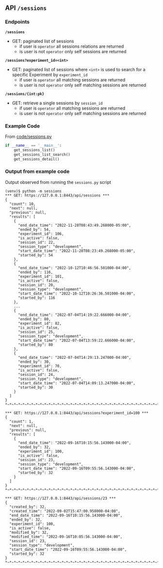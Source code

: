 ## API `/sessions`

### Endpoints

**`/sessions`**

- GET: paginated list of sessions
  - if user is `operator` all sessions relations are returned
  - is user is not `operator` only self sessions are returned

**`/sessions?experiment_id=<int>`**

- GET: paginated list of sessions where `<int>` is used to search for a specific Experiment by `experiment_id`
  - if user is `operator` all matching sessions are returned
  - is user is not `operator` only self matching sessions are returned

**`/sessions/{int:pk}`**

- GET: retrieve a single sessions by `session_id`
  - if user is `operator` all matching sessions are returned
  - is user is not `operator` only self matching sessions are returned

### Example Code

From [code/sessions.py](./code/sessions.py)

```python
if __name__ == '__main__':
    get_sessions_list()
    get_sessions_list_search()
    get_sessions_detail()
```

### Output from example code

Output observed from running the `sessions.py` script

```console
(venv)$ python -m sessions
*** GET: https://127.0.0.1:8443/api/sessions ***
{
  "count": 10,
  "next": null,
  "previous": null,
  "results": [
    {
      "end_date_time": "2022-11-28T08:43:49.268000-05:00",
      "ended_by": 54,
      "experiment_id": 106,
      "is_active": false,
      "session_id": 22,
      "session_type": "development",
      "start_date_time": "2022-11-28T08:23:49.268000-05:00",
      "started_by": 54
    },
    {
      "end_date_time": "2022-10-12T10:46:56.501000-04:00",
      "ended_by": 116,
      "experiment_id": 101,
      "is_active": false,
      "session_id": 20,
      "session_type": "development",
      "start_date_time": "2022-10-12T10:26:36.501000-04:00",
      "started_by": 116
    },
    ...
    {
      "end_date_time": "2022-07-04T14:19:22.666000-04:00",
      "ended_by": 80,
      "experiment_id": 82,
      "is_active": false,
      "session_id": 25,
      "session_type": "development",
      "start_date_time": "2022-07-04T13:59:22.666000-04:00",
      "started_by": 80
    },
    {
      "end_date_time": "2022-07-04T14:29:13.247000-04:00",
      "ended_by": 30,
      "experiment_id": 70,
      "is_active": false,
      "session_id": 24,
      "session_type": "development",
      "start_date_time": "2022-07-04T14:09:13.247000-04:00",
      "started_by": 30
    }
  ]
}
*~*~*~*~*~*~*~*~*~*~*~*~*~*~*~*~*~*~*~*~*~*~*~*~*~*~*~*~*~*~*~*~*~*~*~*~*~*~*~*~*~*~*~*~*~*~*~*~*~*~*

*** GET: https://127.0.0.1:8443/api/sessions?experiment_id=100 ***
{
  "count": 1,
  "next": null,
  "previous": null,
  "results": [
    {
      "end_date_time": "2022-09-16T10:15:56.143000-04:00",
      "ended_by": 32,
      "experiment_id": 100,
      "is_active": false,
      "session_id": 23,
      "session_type": "development",
      "start_date_time": "2022-09-16T09:55:56.143000-04:00",
      "started_by": 32
    }
  ]
}
*~*~*~*~*~*~*~*~*~*~*~*~*~*~*~*~*~*~*~*~*~*~*~*~*~*~*~*~*~*~*~*~*~*~*~*~*~*~*~*~*~*~*~*~*~*~*~*~*~*~*

*** GET: https://127.0.0.1:8443/api/sessions/23 ***
{
  "created_by": 32,
  "created_time": "2022-09-02T15:47:00.958000-04:00",
  "end_date_time": "2022-09-16T10:15:56.143000-04:00",
  "ended_by": 32,
  "experiment_id": 100,
  "is_active": false,
  "modified_by": 32,
  "modified_time": "2022-09-16T10:05:56.143000-04:00",
  "session_id": 23,
  "session_type": "development",
  "start_date_time": "2022-09-16T09:55:56.143000-04:00",
  "started_by": 32
}
*~*~*~*~*~*~*~*~*~*~*~*~*~*~*~*~*~*~*~*~*~*~*~*~*~*~*~*~*~*~*~*~*~*~*~*~*~*~*~*~*~*~*~*~*~*~*~*~*~*~*
```

